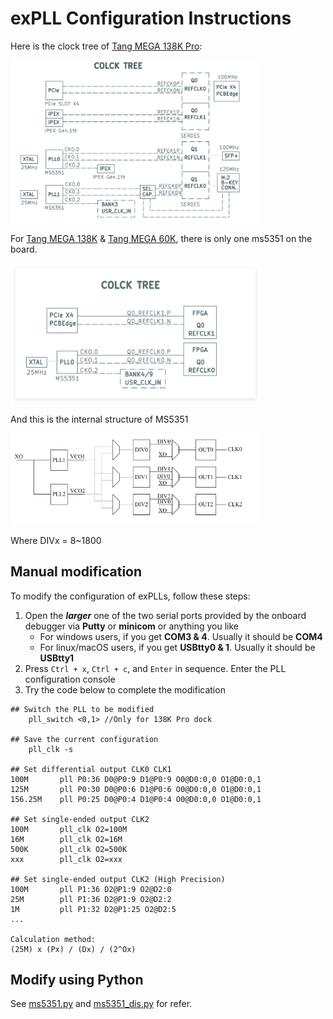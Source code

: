 # exPLL Configuration Instructions
Here is the clock tree of [Tang MEGA 138K Pro](https://wiki.sipeed.com/hardware/en/tang/tang-mega-138k/mega-138k-pro.html):

<img src="images/138K_CLKTREE.png" width=400> 

For [Tang MEGA 138K](https://wiki.sipeed.com/hardware/en/tang/tang-mega-138k/mega-138k.html) & [Tang MEGA 60K](https://wiki.sipeed.com/hardware/en/tang/tang-mega-138k/mega-60k.html), there is only one ms5351 on the board.

<img src="images/NEO_CLKTREE.png" width=400>  


And this is the internal structure of MS5351

<img src="images/MS5351_internal.png" width=400>  

Where DIVx = 8~1800

## Manual modification

To modify the configuration of exPLLs, follow these steps:
1. Open the ***larger*** one of the two serial ports provided by the onboard debugger via **Putty** or **minicom** or anything you like
    - For windows users, if you get **COM3 & 4**. Usually it should be **COM4**
    - For linux/macOS users, if you get **USBtty0 & 1**. Usually it should be **USBtty1**
2. Press `Ctrl + x`, `Ctrl + c`, and `Enter` in sequence. Enter the PLL configuration console
3. Try the code below to complete the modification
```
## Switch the PLL to be modified
    pll_switch <0,1> //Only for 138K Pro dock

## Save the current configuration
    pll_clk -s
   
## Set differential output CLK0 CLK1
100M       pll P0:36 D0@P0:9 D1@P0:9 O0@D0:0,0 O1@D0:0,1
125M       pll P0:30 D0@P0:6 D1@P0:6 O0@D0:0,0 O1@D0:0,1
156.25M    pll P0:25 D0@P0:4 D1@P0:4 O0@D0:0,0 O1@D0:0,1

## Set single-ended output CLK2
100M       pll_clk O2=100M
16M        pll_clk O2=16M
500K       pll_clk O2=500K
xxx        pll_clk O2=xxx

## Set single-ended output CLK2 (High Precision)
100M       pll P1:36 D2@P1:9 O2@D2:0
25M        pll P1:36 D2@P1:9 O2@D2:2
1M         pll P1:32 D2@P1:25 O2@D2:5
...

Calculation method:
(25M) x (Px) / (Dx) / (2^Ox)
```
## Modify using Python
See [ms5351.py](python/ms5351.py) and [ms5351_dis.py](python/ms5351_dis.py) for refer.